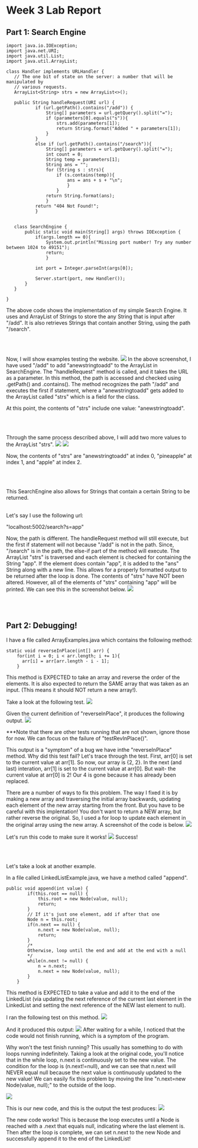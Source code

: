 # Week 3 Lab Report

## Part 1: Search Engine

```
import java.io.IOException;
import java.net.URI;
import java.util.List;
import java.util.ArrayList;
 
class Handler implements URLHandler {
   // The one bit of state on the server: a number that will be manipulated by
   // various requests.
   ArrayList<String> strs = new ArrayList<>();
 
   public String handleRequest(URI url) {
           if (url.getPath().contains("/add")) {
               String[] parameters = url.getQuery().split("=");
               if (parameters[0].equals("s")){
                   strs.add(parameters[1]);
                   return String.format("Added " + parameters[1]);
               }
           }
           else if (url.getPath().contains("/search")){
               String[] parameters = url.getQuery().split("=");
               int count = 0;
               String temp = parameters[1];
               String ans = "";
               for (String s : strs){
                   if (s.contains(temp)){
                       ans = ans + s + "\n";
                       }
                   }
               return String.format(ans);
               }
           return "404 Not Found!";
           }
 
 
   class SearchEngine {
       public static void main(String[] args) throws IOException {
           if(args.length == 0){
               System.out.println("Missing port number! Try any number between 1024 to 49151");
               return;
               }
 
           int port = Integer.parseInt(args[0]);
 
           Server.start(port, new Handler());
       }
   }
 
}
```

The above code shows the implementation of my simple Search Engine. It uses and ArrayList of Strings to store the any String that is input after "/add". It is also retrieves Strings that contain another String, using the path "/search".

<br>
<br>

Now, I will show examples testing the website.
![](AddANS.png)
In the above screenshot, I have used "/add" to add "anewstringtoadd" to the ArrayList in SearchEngine. The "handleRequest" method is called, and it takes the URL as a parameter.  In this method, the path is accessed and checked using .getPath() and .contains().  The method recognizes the path "/add" and executes the first if statement, where a "anewstringtoadd" gets added to the ArrayList called "strs" which is a field for the class.  


At this point, the contents of "strs" include one value: "anewstringtoadd". 

<br>
<br>

Through the same process described above, I will add two more values to the ArrayList "strs". 
![](AddPineapple.png)
![](AddApple.png)

Now, the contents of "strs" are "anewstringtoadd" at index 0, "pineapple" at index 1, and "apple" at index 2. 

<br>
<br>

This SearchEngine also allows for Strings that contain a certain String to be returned. 

<br>
Let's say I use the following url:

"localhost:5002/search?s=app"


Now, the path is different. The handleRequest method will still execute, but the first if statement will not because "/add" is not in the path.  Since, "/search" is in the path, the else-if part of the method will execute. The ArrayList "strs" is traversed and each element is checked for containing the String "app". If the element does contain "app", it is added to the "ans" String along with a new line. This allows for a properly formatted output to be returned after the loop is done.  The contents of "strs" have NOT been altered.  However, all of the elements of "strs" containing "app" will be printed. We can see this in the screenshot below. 
![](SearchApp.png)

<br>
<br>

## Part 2: Debugging!

I have a file called ArrayExamples.java which contains the following method:

```
static void reverseInPlace(int[] arr) {
    for(int i = 0; i < arr.length; i += 1){
      arr[i] = arr[arr.length - i - 1];
    }
```

This method is EXPECTED to take an array and reverse the order of the elements.  It is also expected to return the SAME array that was taken as an input. (This means it should NOT return a new array!). 

Take a look at the following test. 
![](Debugging%20SS/ArExTester.png)

Given the current definition of "reverseInPlace", it produces the following output. 
![](Debugging%20SS/ArExFail.png)

***Note that there are other tests running that are not shown, ignore those for now. We can focus on the failure of "testRevInPlace()". 

This output is a "symptom" of a bug we have inthe "reverseInPlace" method.  Why did this test fail? Let's trace through the test. First, arr[0] is set to the current value at arr[1].  So now, our array is {2, 2}. In the next (and last) interation, arr[1] is set to the current value at arr[0]. But wait- the current value at arr[0] is 2! Our 4 is gone because it has already been replaced. 

There are a number of ways to fix this problem. The way I fixed it is by making a new array and traversing the initial array backwards, updating each element of the new array starting from the front.  But you have to be careful with this implentation! You don't want to return a NEW array, but rather reverse the original. So, I used a for loop to update each element in the original array using the new array.  A screenshot of the code is below. 
![](Debugging%20SS/ArExFix.png)

Let's run this code to make sure it works!
![](Debugging%20SS/ArExPass.png)
Success!

<br>
<br>

Let's take a look at another example.  

In a file called LinkedListExample.java, we have a method called "append".
```
public void append(int value) {
        if(this.root == null) {
            this.root = new Node(value, null);
            return;
        }
        // If it's just one element, add if after that one
        Node n = this.root;
        if(n.next == null) {
            n.next = new Node(value, null);
            return;
        }
        /*
        Otherwise, loop until the end and add at the end with a null
        */
        while(n.next != null) {
            n = n.next;
            n.next = new Node(value, null);
        }
    }
 ```

 
 This method is EXPECTED to take a value and add it to the end of the LinkedList (via updating the next reference of the current last element in the LinkedList and setting the next reference of the NEW last element to null). 

I ran the following test on this method. 
![](Debugging%20SS/LLTest.png)

And it produced this output: 
![](Debugging%20SS/LLFail.png)
After waiting for a while, I noticed that the code would not finish running, which is a symptom of the program. 

Why won't the test finish running? This usually has something to do with loops running indefinitely. Taking a look at the original code, you'll notice that in the while loop, n.next is continuously set to the new value. The condition for the loop is (n.next!=null), and we can see that n.next will NEVER equal null because the next value is continuously updated to the new value! We can easily fix this problem by moving the line "n.next=new Node(value, null);" to the outside of the loop. 

![](Debugging%20SS/LLFix.png)

This is our new code, and this is the output the test produces: 
![](Debugging%20SS/LLPass.png)

The new code works! This is because the loop executes until a Node is reached with a .next that equals null, indicating where the last element is.  Then after the loop is complete, we can set n.next to the new Node and successfully append it to the end of the LinkedList! 